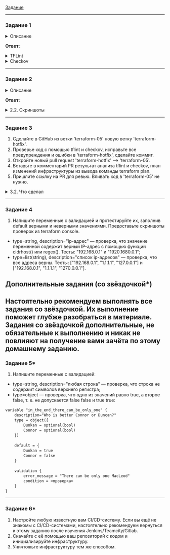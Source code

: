 [Задание](https://github.com/netology-code/ter-homeworks/blob/4aaee6bb9ca27433c8916c10f1d1ab1bda45b455/05/hw-05.md)

---

### Задание 1

<details><summary>Описание</summary>

1. Возьмите код:
- из [ДЗ к лекции 4](https://github.com/netology-code/ter-homeworks/tree/main/04/src),
- из [демо к лекции 4](https://github.com/netology-code/ter-homeworks/tree/main/04/demonstration1).
2. Проверьте код с помощью tflint и checkov. Вам не нужно инициализировать этот проект.
3. Перечислите, какие **типы** ошибок обнаружены в проекте (без дублей).

</details>

**Ответ:**

<details><summary>TFLint</summary>

Директива `FILE/DIR` устарела и будет удалена в следующих версиях, используйте вместо неё `--chdir` или `--filter`:
> WARNING: "tflint FILE/DIR" is deprecated and will error in a future version. Use --chdir or --filter instead.
3 issue(s) found:

Пропущено указание ограничения версии ресурса для провайдера `template`. Может привести к нежелательным изменениям, вплоть до невалидности кода:
> Warning: Missing version constraint for provider "template" in "required_providers" (terraform_required_providers)
> 
>   on tflint/main.tf line 38:
>   38: data "template_file" "cloudinit" {
> 
> Reference: https://github.com/terraform-linters/tflint-ruleset-terraform/blob/v0.2.2/docs/rules/terraform_required_providers.md


Источник в модуле указан с использованием основной ветки, без указания версии. Может привести к незапланированным изменениям в конфигурации:
> Warning: Module source "git::https://github.com/udjin10/yandex_compute_instance.git?ref=main" uses a default branch as ref (main) (terraform_module_pinned_source)
> 
>   on tflint/main.tf line 21:
>   21:   source       = "git::https://github.com/udjin10/yandex_compute_instance.git?ref=main"
> 
> Reference: https://github.com/terraform-linters/tflint-ruleset-terraform/blob/v0.2.2/docs/rules/terraform_module_pinned_source.md

</details>

<details><summary>Checkov</summary>

Сетевой интерфейс не привязан к какой-либо `security group`:
> Check: CKV_YC_11: "Ensure security group is assigned to network interface."
> 
>        FAILED for resource: module.test-vm.yandex_compute_instance.vm[0]
>        File: /.external_modules/github.com/udjin10/yandex_compute_instance/95c286e0062805d5ba5edb866f387247bc1bbd44/main.tf:24-73
>        Calling File: /main.tf:20-36
>
>    Code lines for this resource are too many. Please use IDE of your choice to review the file.

Инстанс использует публичный IP:
> Check: CKV_YC_2: "Ensure compute instance does not have public IP."
> 
>         FAILED for resource: module.test-vm.yandex_compute_instance.vm[0]
>         File: /.external_modules/github.com/udjin10/yandex_compute_instance/95c286e0062805d5ba5edb866f387247bc1bbd44/main.tf:24-73
>         Calling File: /main.tf:20-36
> 
>    Code lines for this resource are too many. Please use IDE of your choice to review the file.

Та же, что в TFLint - в источнике для модуля используется основная ветка, а не конкретный коммит:
> Check: CKV_TF_1: "Ensure Terraform module sources use a commit hash"
> 
>         FAILED for resource: test-vm
>         File: /main.tf:20-36
>         Guide: https://docs.paloaltonetworks.com/content/techdocs/en_US/prisma/prisma-cloud/prisma-cloud-code-security-policy-reference/supply-chain-policies/terraform-policies/ensure-terraform-module-sources-use-git-url-with-commit-hash-revision.html
> 
>                 20 | module "test-vm" {
>                 21 |   source       = "git::https://github.com/udjin10/yandex_compute_instance.git?ref=main"
>                 ....
>                 36 | }

</details>

------

### Задание 2

<details><summary>Описание</summary>

1. Возьмите ваш GitHub-репозиторий с **выполненным ДЗ 4** в ветке 'terraform-04' и сделайте из него ветку 'terraform-05'.
2. Повторите демонстрацию лекции: настройте YDB, S3 bucket, yandex service account, права доступа и мигрируйте state проекта в S3 с блокировками. Предоставьте скриншоты процесса в качестве ответа.
3. Закоммитьте в ветку 'terraform-05' все изменения.
4. Откройте в проекте terraform console, а в другом окне из этой же директории попробуйте запустить terraform apply.
5. Пришлите ответ об ошибке доступа к state.
6. Принудительно разблокируйте state. Пришлите команду и вывод.

</details>

**Ответ:**

<details><summary>2.2. Скриншоты</summary>

Бакет
![img.png](img.png)

YDB
![img_1.png](img_1.png)

Пробуем подключиться к консоли terraform при уже занятом в другой сессии стейте:
![img_2.png](img_2.png)

Принудительно разблокируем стейт командой `terraform force-unlock id`, id берём из информации об ошибке:
![img_3.png](img_3.png)

</details>

------
### Задание 3  

1. Сделайте в GitHub из ветки 'terraform-05' новую ветку 'terraform-hotfix'.
2. Проверье код с помощью tflint и checkov, исправьте все предупреждения и ошибки в 'terraform-hotfix', сделайте коммит.
3. Откройте новый pull request 'terraform-hotfix' --> 'terraform-05'. 
4. Вставьте в комментарий PR результат анализа tflint и checkov, план изменений инфраструктуры из вывода команды terraform plan.
5. Пришлите ссылку на PR для ревью. Вливать код в 'terraform-05' не нужно.

<details><summary>3.2. Что сделал</summary>

- добавил ограничение версий для провайдеров yandex и template
- указал конкретный коммит в качестве источника для удалённого модуля
- убрал nat
- добавил security group по примеру из [ДЗ 7-3](https://github.com/P0zitiff4ik/devops-netology/blob/terraform-05/ter-homeworks/07-terraform-03-control-structures/src/security.tf)

```terraform
terraform {
  required_providers {
    yandex = {
      source  = "yandex-cloud/yandex"
      version = ">=0.99"
    }
    template = {
      version = "~> 2.0"
      
module "test-vm" {
  source             = "git::https://github.com/udjin10/yandex_compute_instance.git?ref=95c286e0062805d5ba5edb866f387247bc1bbd44"
  public_ip          = false
  security_group_ids = [yandex_vpc_security_group.example.id]
```

</details>

------
### Задание 4

1. Напишите переменные с валидацией и протестируйте их, заполнив default верными и неверными значениями. Предоставьте скриншоты проверок из terraform console. 

- type=string, description="ip-адрес" — проверка, что значение переменной содержит верный IP-адрес с помощью функций cidrhost() или regex(). Тесты:  "192.168.0.1" и "1920.1680.0.1";
- type=list(string), description="список ip-адресов" — проверка, что все адреса верны. Тесты:  ["192.168.0.1", "1.1.1.1", "127.0.0.1"] и ["192.168.0.1", "1.1.1.1", "1270.0.0.1"].

## Дополнительные задания (со звёздочкой*)

**Настоятельно рекомендуем выполнять все задания со звёздочкой.** Их выполнение поможет глубже разобраться в материале.   
Задания со звёздочкой дополнительные, не обязательные к выполнению и никак не повлияют на получение вами зачёта по этому домашнему заданию. 
------
### Задание 5*
1. Напишите переменные с валидацией:
- type=string, description="любая строка" — проверка, что строка не содержит символов верхнего регистра;
- type=object — проверка, что одно из значений равно true, а второе false, т. е. не допускается false false и true true:
```
variable "in_the_end_there_can_be_only_one" {
    description="Who is better Connor or Duncan?"
    type = object({
        Dunkan = optional(bool)
        Connor = optional(bool)
    })

    default = {
        Dunkan = true
        Connor = false
    }

    validation {
        error_message = "There can be only one MacLeod"
        condition = <проверка>
    }
}
```
------
### Задание 6*

1. Настройте любую известную вам CI/CD-систему. Если вы ещё не знакомы с CI/CD-системами, настоятельно рекомендуем вернуться к этому заданию после изучения Jenkins/Teamcity/Gitlab.
2. Скачайте с её помощью ваш репозиторий с кодом и инициализируйте инфраструктуру.
3. Уничтожьте инфраструктуру тем же способом.

